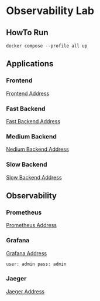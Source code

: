 # Observability Lab

## HowTo Run

`
docker compose --profile all up
`

## Applications

### Frontend

[Frontend Address](http://localhost:4000/api/v1/frontend)

### Fast Backend

[Fast Backend Address](http://localhost:4001/api/v1/calc/sum/1/2)

### Medium Backend

[Nedium Backend Address](http://localhost:4002/api/v1/calc/sum/1/2)

### Slow Backend

[Slow Backend Address](http://localhost:4003/api/v1/calc/sum/1/2)

## Observability

### Prometheus

[Prometheus Address](http://localhost:9090/)

### Grafana

[Grafana Address](http://localhost:3000/)

`
user: admin
pass: admin
`

### Jaeger

[Jaeger Address](http://localhost:16686/)
